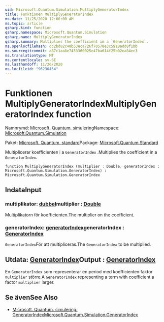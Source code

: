 ```yaml
---
uid: Microsoft.Quantum.Simulation.MultiplyGeneratorIndex
title: Funktionen MultiplyGeneratorIndex
ms.date: 11/25/2020 12:00:00 AM
ms.topic: article
qsharp.kind: function
qsharp.namespace: Microsoft.Quantum.Simulation
qsharp.name: MultiplyGeneratorIndex
qsharp.summary: Multiplies the coefficient in a `GeneratorIndex`.
ms.openlocfilehash: dc2bd02c40b53eca726f70578e3c5918add8f1bb
ms.sourcegitcommit: a87c1aa8e7453360025e47ba614f25b02ea84ec3
ms.translationtype: MT
ms.contentlocale: sv-SE
ms.lasthandoff: 11/26/2020
ms.locfileid: "96230454"
---
```

# <a name="multiplygeneratorindex-function"></a><span data-ttu-id="9d90a-102">Funktionen MultiplyGeneratorIndex</span><span class="sxs-lookup"><span data-stu-id="9d90a-102">MultiplyGeneratorIndex function</span></span>

<span data-ttu-id="9d90a-103">Namnrymd: [Microsoft. Quantum. simulering](xref:Microsoft.Quantum.Simulation)</span><span class="sxs-lookup"><span data-stu-id="9d90a-103">Namespace: [Microsoft.Quantum.Simulation](xref:Microsoft.Quantum.Simulation)</span></span>

<span data-ttu-id="9d90a-104">Paket: [Microsoft. Quantum. standard](https://nuget.org/packages/Microsoft.Quantum.Standard)</span><span class="sxs-lookup"><span data-stu-id="9d90a-104">Package: [Microsoft.Quantum.Standard](https://nuget.org/packages/Microsoft.Quantum.Standard)</span></span>


<span data-ttu-id="9d90a-105">Multiplicerar koefficienten i a `GeneratorIndex` .</span><span class="sxs-lookup"><span data-stu-id="9d90a-105">Multiplies the coefficient in a `GeneratorIndex`.</span></span>

```qsharp
function MultiplyGeneratorIndex (multiplier : Double, generatorIndex : Microsoft.Quantum.Simulation.GeneratorIndex) : Microsoft.Quantum.Simulation.GeneratorIndex
```


## <a name="input"></a><span data-ttu-id="9d90a-106">Indata</span><span class="sxs-lookup"><span data-stu-id="9d90a-106">Input</span></span>

### <a name="multiplier--double"></a><span data-ttu-id="9d90a-107">multiplikator: [dubbel](xref:microsoft.quantum.lang-ref.double)</span><span class="sxs-lookup"><span data-stu-id="9d90a-107">multiplier : [Double](xref:microsoft.quantum.lang-ref.double)</span></span>

<span data-ttu-id="9d90a-108">Multiplikatorn för koefficienten.</span><span class="sxs-lookup"><span data-stu-id="9d90a-108">The multiplier on the coefficient.</span></span>


### <a name="generatorindex--generatorindex"></a><span data-ttu-id="9d90a-109">generatorIndex: [generatorIndex](xref:Microsoft.Quantum.Simulation.GeneratorIndex)</span><span class="sxs-lookup"><span data-stu-id="9d90a-109">generatorIndex : [GeneratorIndex](xref:Microsoft.Quantum.Simulation.GeneratorIndex)</span></span>

<span data-ttu-id="9d90a-110">`GeneratorIndex`För att multipliceras.</span><span class="sxs-lookup"><span data-stu-id="9d90a-110">The `GeneratorIndex` to be multiplied.</span></span>



## <a name="output--generatorindex"></a><span data-ttu-id="9d90a-111">Utdata: [GeneratorIndex](xref:Microsoft.Quantum.Simulation.GeneratorIndex)</span><span class="sxs-lookup"><span data-stu-id="9d90a-111">Output : [GeneratorIndex](xref:Microsoft.Quantum.Simulation.GeneratorIndex)</span></span>

<span data-ttu-id="9d90a-112">En `GeneratorIndex` som representerar en period med koefficienten faktor `multiplier` större.</span><span class="sxs-lookup"><span data-stu-id="9d90a-112">A `GeneratorIndex` representing a term with coefficient a factor `multiplier` larger.</span></span>

## <a name="see-also"></a><span data-ttu-id="9d90a-113">Se även</span><span class="sxs-lookup"><span data-stu-id="9d90a-113">See Also</span></span>

- [<span data-ttu-id="9d90a-114">Microsoft. Quantum. simulering. GeneratorIndex</span><span class="sxs-lookup"><span data-stu-id="9d90a-114">Microsoft.Quantum.Simulation.GeneratorIndex</span></span>](xref:Microsoft.Quantum.Simulation.GeneratorIndex)